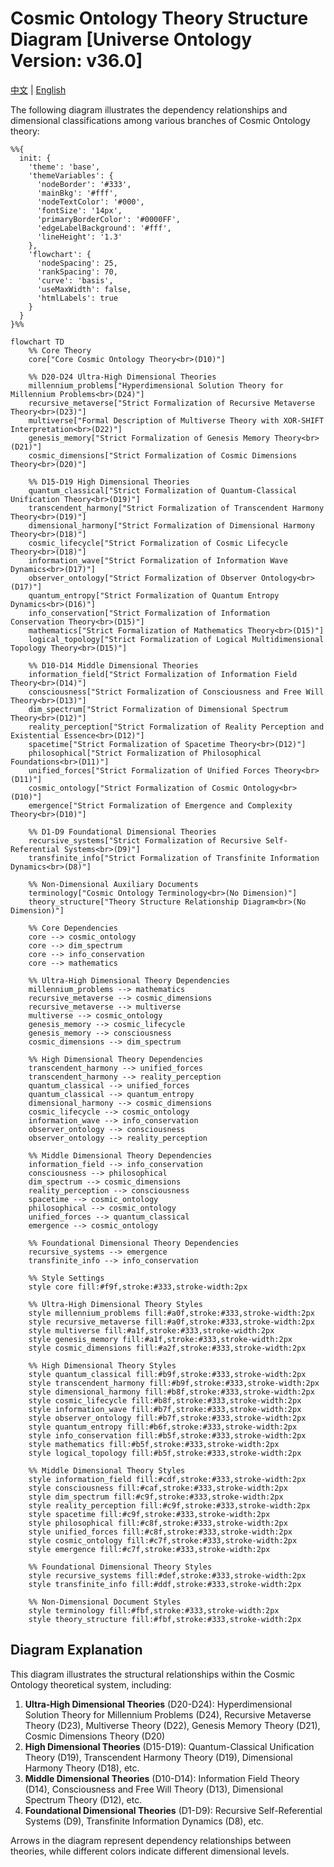 # Cosmic Ontology Theory Structure Diagram [Universe Ontology Version: v36.0]

[中文](formal_theory_graph.md) | [English](formal_theory_graph_en.md)

The following diagram illustrates the dependency relationships and dimensional classifications among various branches of Cosmic Ontology theory:

```mermaid
%%{
  init: {
    'theme': 'base',
    'themeVariables': {
      'nodeBorder': '#333',
      'mainBkg': '#fff',
      'nodeTextColor': '#000',
      'fontSize': '14px',
      'primaryBorderColor': '#0000FF',
      'edgeLabelBackground': '#fff',
      'lineHeight': '1.3'
    },
    'flowchart': {
      'nodeSpacing': 25,
      'rankSpacing': 70,
      'curve': 'basis',
      'useMaxWidth': false,
      'htmlLabels': true
    }
  }
}%%

flowchart TD
    %% Core Theory
    core["Core Cosmic Ontology Theory<br>(D10)"]
    
    %% D20-D24 Ultra-High Dimensional Theories
    millennium_problems["Hyperdimensional Solution Theory for Millennium Problems<br>(D24)"]
    recursive_metaverse["Strict Formalization of Recursive Metaverse Theory<br>(D23)"]
    multiverse["Formal Description of Multiverse Theory with XOR-SHIFT Interpretation<br>(D22)"]
    genesis_memory["Strict Formalization of Genesis Memory Theory<br>(D21)"]
    cosmic_dimensions["Strict Formalization of Cosmic Dimensions Theory<br>(D20)"]
    
    %% D15-D19 High Dimensional Theories
    quantum_classical["Strict Formalization of Quantum-Classical Unification Theory<br>(D19)"]
    transcendent_harmony["Strict Formalization of Transcendent Harmony Theory<br>(D19)"]
    dimensional_harmony["Strict Formalization of Dimensional Harmony Theory<br>(D18)"]
    cosmic_lifecycle["Strict Formalization of Cosmic Lifecycle Theory<br>(D18)"]
    information_wave["Strict Formalization of Information Wave Dynamics<br>(D17)"]
    observer_ontology["Strict Formalization of Observer Ontology<br>(D17)"]
    quantum_entropy["Strict Formalization of Quantum Entropy Dynamics<br>(D16)"]
    info_conservation["Strict Formalization of Information Conservation Theory<br>(D15)"]
    mathematics["Strict Formalization of Mathematics Theory<br>(D15)"]
    logical_topology["Strict Formalization of Logical Multidimensional Topology Theory<br>(D15)"]
    
    %% D10-D14 Middle Dimensional Theories
    information_field["Strict Formalization of Information Field Theory<br>(D14)"]
    consciousness["Strict Formalization of Consciousness and Free Will Theory<br>(D13)"]
    dim_spectrum["Strict Formalization of Dimensional Spectrum Theory<br>(D12)"]
    reality_perception["Strict Formalization of Reality Perception and Existential Essence<br>(D12)"]
    spacetime["Strict Formalization of Spacetime Theory<br>(D12)"]
    philosophical["Strict Formalization of Philosophical Foundations<br>(D11)"]
    unified_forces["Strict Formalization of Unified Forces Theory<br>(D11)"]
    cosmic_ontology["Strict Formalization of Cosmic Ontology<br>(D10)"]
    emergence["Strict Formalization of Emergence and Complexity Theory<br>(D10)"]
    
    %% D1-D9 Foundational Dimensional Theories
    recursive_systems["Strict Formalization of Recursive Self-Referential Systems<br>(D9)"]
    transfinite_info["Strict Formalization of Transfinite Information Dynamics<br>(D8)"]
    
    %% Non-Dimensional Auxiliary Documents
    terminology["Cosmic Ontology Terminology<br>(No Dimension)"]
    theory_structure["Theory Structure Relationship Diagram<br>(No Dimension)"]
    
    %% Core Dependencies
    core --> cosmic_ontology
    core --> dim_spectrum
    core --> info_conservation
    core --> mathematics
    
    %% Ultra-High Dimensional Theory Dependencies
    millennium_problems --> mathematics
    recursive_metaverse --> cosmic_dimensions
    recursive_metaverse --> multiverse
    multiverse --> cosmic_ontology
    genesis_memory --> cosmic_lifecycle
    genesis_memory --> consciousness
    cosmic_dimensions --> dim_spectrum
    
    %% High Dimensional Theory Dependencies
    transcendent_harmony --> unified_forces
    transcendent_harmony --> reality_perception
    quantum_classical --> unified_forces
    quantum_classical --> quantum_entropy
    dimensional_harmony --> cosmic_dimensions
    cosmic_lifecycle --> cosmic_ontology
    information_wave --> info_conservation
    observer_ontology --> consciousness
    observer_ontology --> reality_perception
    
    %% Middle Dimensional Theory Dependencies
    information_field --> info_conservation
    consciousness --> philosophical
    dim_spectrum --> cosmic_dimensions
    reality_perception --> consciousness
    spacetime --> cosmic_ontology
    philosophical --> cosmic_ontology
    unified_forces --> quantum_classical
    emergence --> cosmic_ontology
    
    %% Foundational Dimensional Theory Dependencies
    recursive_systems --> emergence
    transfinite_info --> info_conservation
    
    %% Style Settings
    style core fill:#f9f,stroke:#333,stroke-width:2px
    
    %% Ultra-High Dimensional Theory Styles
    style millennium_problems fill:#a0f,stroke:#333,stroke-width:2px
    style recursive_metaverse fill:#a0f,stroke:#333,stroke-width:2px
    style multiverse fill:#a1f,stroke:#333,stroke-width:2px
    style genesis_memory fill:#a1f,stroke:#333,stroke-width:2px
    style cosmic_dimensions fill:#a2f,stroke:#333,stroke-width:2px
    
    %% High Dimensional Theory Styles
    style quantum_classical fill:#b9f,stroke:#333,stroke-width:2px
    style transcendent_harmony fill:#b9f,stroke:#333,stroke-width:2px
    style dimensional_harmony fill:#b8f,stroke:#333,stroke-width:2px
    style cosmic_lifecycle fill:#b8f,stroke:#333,stroke-width:2px
    style information_wave fill:#b7f,stroke:#333,stroke-width:2px
    style observer_ontology fill:#b7f,stroke:#333,stroke-width:2px
    style quantum_entropy fill:#b6f,stroke:#333,stroke-width:2px
    style info_conservation fill:#b5f,stroke:#333,stroke-width:2px
    style mathematics fill:#b5f,stroke:#333,stroke-width:2px
    style logical_topology fill:#b5f,stroke:#333,stroke-width:2px
    
    %% Middle Dimensional Theory Styles
    style information_field fill:#cdf,stroke:#333,stroke-width:2px
    style consciousness fill:#caf,stroke:#333,stroke-width:2px
    style dim_spectrum fill:#c9f,stroke:#333,stroke-width:2px
    style reality_perception fill:#c9f,stroke:#333,stroke-width:2px
    style spacetime fill:#c9f,stroke:#333,stroke-width:2px
    style philosophical fill:#c8f,stroke:#333,stroke-width:2px
    style unified_forces fill:#c8f,stroke:#333,stroke-width:2px
    style cosmic_ontology fill:#c7f,stroke:#333,stroke-width:2px
    style emergence fill:#c7f,stroke:#333,stroke-width:2px
    
    %% Foundational Dimensional Theory Styles
    style recursive_systems fill:#def,stroke:#333,stroke-width:2px
    style transfinite_info fill:#ddf,stroke:#333,stroke-width:2px
    
    %% Non-Dimensional Document Styles
    style terminology fill:#fbf,stroke:#333,stroke-width:2px
    style theory_structure fill:#fbf,stroke:#333,stroke-width:2px
```

## Diagram Explanation

This diagram illustrates the structural relationships within the Cosmic Ontology theoretical system, including:

1. **Ultra-High Dimensional Theories** (D20-D24): Hyperdimensional Solution Theory for Millennium Problems (D24), Recursive Metaverse Theory (D23), Multiverse Theory (D22), Genesis Memory Theory (D21), Cosmic Dimensions Theory (D20)
2. **High Dimensional Theories** (D15-D19): Quantum-Classical Unification Theory (D19), Transcendent Harmony Theory (D19), Dimensional Harmony Theory (D18), etc.
3. **Middle Dimensional Theories** (D10-D14): Information Field Theory (D14), Consciousness and Free Will Theory (D13), Dimensional Spectrum Theory (D12), etc.
4. **Foundational Dimensional Theories** (D1-D9): Recursive Self-Referential Systems (D9), Transfinite Information Dynamics (D8), etc.

Arrows in the diagram represent dependency relationships between theories, while different colors indicate different dimensional levels. 